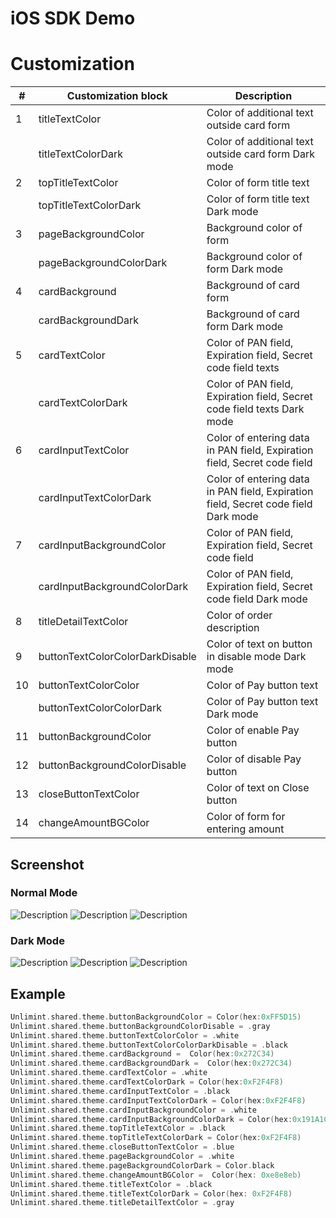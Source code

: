 iOS SDK Demo
========

# Customization


|#  |Customization block            |Description
|---|-------------------------------|-----------------------------------------------------------------------------------|
|1  |titleTextColor                 |Color of additional text outside card form                                         | 
|   |titleTextColorDark             |Color of additional text outside card form Dark mode                               |
|2  |topTitleTextColor              |Color of form title text                                                           |
|   |topTitleTextColorDark          |Color of form title text Dark mode                                                 |
|3  |pageBackgroundColor            |Background color of form                                                           |
|   |pageBackgroundColorDark        |Background color of form Dark mode                                                 |
|4  |cardBackground                 |Background of card form                                                            |
|   |cardBackgroundDark             |Background of card form Dark mode                                                  |
|5  |cardTextColor                  |Color of PAN field, Expiration field, Secret code field texts                      |
|   |cardTextColorDark              |Color of PAN field, Expiration field, Secret code field texts Dark mode            |
|6  |cardInputTextColor             |Color of entering data in PAN field, Expiration field, Secret code field           |
|   |cardInputTextColorDark         |Color of entering data in PAN field, Expiration field, Secret code field Dark mode |
|7  |cardInputBackgroundColor       |Color of PAN field, Expiration field, Secret code field                            |
|   |cardInputBackgroundColorDark   |Color of PAN field, Expiration field, Secret code field Dark mode                  |
|8  |titleDetailTextColor           |Color of order description                                                         |
|9  |buttonTextColorColorDarkDisable|Color of text on button in disable mode Dark mode                                  |
|10 |buttonTextColorColor           |Color of Pay button text                                                           |
|   |buttonTextColorColorDark       |Color of Pay button text Dark mode                                                 |
|11 |buttonBackgroundColor          |Color of enable Pay button                                                         |
|12 |buttonBackgroundColorDisable   |Color of disable Pay button                                                        |
|13 |closeButtonTextColor           |Color of text on Close button                                                      |
|14 |changeAmountBGColor            |Color of form for entering amount                                                  |


## Screenshot

### Normal Mode
 
![Description](/Documents/Images/NewCard.png)
![Description](/Documents/Images/NewCardWithData.png)
![Description](/Documents/Images/StatusPage.png)



### Dark Mode

![Description](/Documents/Images/NewCardDark.png)
![Description](/Documents/Images/NewCardWithDataDark.png)
![Description](/Documents/Images/StatusPageDark.png)


## Example

```swift 
Unlimint.shared.theme.buttonBackgroundColor = Color(hex:0xFF5D15)
Unlimint.shared.theme.buttonBackgroundColorDisable = .gray
Unlimint.shared.theme.buttonTextColorColor = .white
Unlimint.shared.theme.buttonTextColorColorDarkDisable = .black
Unlimint.shared.theme.cardBackground =  Color(hex:0x272C34)
Unlimint.shared.theme.cardBackgroundDark =  Color(hex:0x272C34)
Unlimint.shared.theme.cardTextColor = .white
Unlimint.shared.theme.cardTextColorDark = Color(hex:0xF2F4F8)
Unlimint.shared.theme.cardInputTextColor = .black
Unlimint.shared.theme.cardInputTextColorDark = Color(hex:0xF2F4F8)
Unlimint.shared.theme.cardInputBackgroundColor = .white
Unlimint.shared.theme.cardInputBackgroundColorDark = Color(hex:0x191A1C)
Unlimint.shared.theme.topTitleTextColor = .black
Unlimint.shared.theme.topTitleTextColorDark = Color(hex:0xF2F4F8)
Unlimint.shared.theme.closeButtonTextColor = .blue
Unlimint.shared.theme.pageBackgroundColor = .white
Unlimint.shared.theme.pageBackgroundColorDark = Color.black
Unlimint.shared.theme.changeAmountBGColor =  Color(hex: 0xe8e8eb)
Unlimint.shared.theme.titleTextColor = .black
Unlimint.shared.theme.titleTextColorDark = Color(hex: 0xF2F4F8)
Unlimint.shared.theme.titleDetailTextColor = .gray
```
